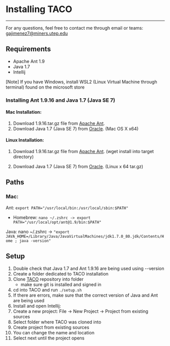 # Installing TACO

****

For any questions, feel free to contact me through email or teams:
<gajimenez7@miners.utep.edu>

## Requirements

- Apache Ant 1.9
- Java 1.7
- Intellij

[Note] If you have Windows, install WSL2 (Linux Virtual Machine through terminal) found on the microsoft store

### Installing Ant 1.9.16 and Java 1.7 (Java SE 7)

#### Mac Installation:

1. Download 1.9.16.tar.gz file from [Apache Ant](https://ant.apache.org/bindownload.cgi).
2. Download Java 1.7 (Java SE 7) from [Oracle](https://www.oracle.com/java/technologies/javase/javase7-archive-downloads.html). (Mac OS X  x64)

#### Linux Installation:

1. Download 1.9.16.tar.gz file from [Apache Ant](https://ant.apache.org/bindownload.cgi). (wget install into target directory)

2. Download Java 1.7 (Java SE 7) from [Oracle](https://www.oracle.com/java/technologies/javase/javase7-archive-downloads.html). (Linux x 64 tar.gz)

## Paths

### Mac:

Ant: `export PATH="/usr/local/bin:/usr/local/sbin:$PATH"`

- Homebrew:  `nano ~/.zshrc -> export PATH="/usr/local/opt/ant@1.9/bin:$PATH"`

Java: nano ~/.zshrc -> `"export JAVA_HOME=/Library/Java/JavaVirtualMachines/jdk1.7.0_80.jdk/Contents/Home ; java -version"`

## Setup

1. Double check that Java 1.7 and Ant 1.9.16 are being used using --version
2. Create a folder dedicated to TACO installation
3. Clone [TACO](https://github.com/mffrias/TACO?tab=readme-ov-file) repository into folder
    - make sure git is installed and signed in
4. cd into TACO and run `./setup.sh`
5. If there are errors, make sure that the correct version of Java and Ant are being used
6. Install and open Intellij:
7. Create a new project:
    File -> New Project -> Project from existing sources
8. Select folder where TACO was cloned into
9. Create project from existing sources
10. You can change the name and location
11. Select next until the project opens
